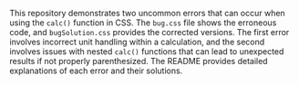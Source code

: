 This repository demonstrates two uncommon errors that can occur when using the `calc()` function in CSS. The `bug.css` file shows the erroneous code, and `bugSolution.css` provides the corrected versions. The first error involves incorrect unit handling within a calculation, and the second involves issues with nested `calc()` functions that can lead to unexpected results if not properly parenthesized.  The README provides detailed explanations of each error and their solutions.